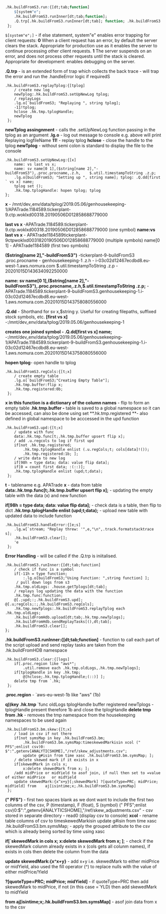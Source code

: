 ```q
.hk.buildFromS3.run:{[dt;tab;function] 
	$[system"e"; 
	.hk.buildFromS3.runInner[dt;tab;function]; 
	.Q.trp[.hk.buildFromS3.runInner[dt;tab]; function; .hk.buildFromS3.handleError]]; 
 };
```
`$[system"e";]` - if else statement, system"e" enables error trapping for client requests: 
**0** When a client request has an error, by default the server clears the stack. Appropriate for production use as it enables the server to continue processing other client requests. 
**1** The server suspends on an error, and does not process other requests until the stack is cleared. Appropriate for development: enables debugging on the server.

**.Q.trp** - is an extended form of trap which collects the back trace - will trap the error and run the .handleError logic if requiredS

```
.hk.buildFromS3.replayTplog:{[tplog] 
	/ create new log 
	newTplog:.hk.buildFromS3.setUpNewLog tplog;
	/ replayLogs 
	.lg.o[`buildFromS3; "Replaying ", string tplog]; 
	-11!tplog; 
	hclose .hk.tmp.tplogHandle; 
	newTplog 
 };
```

**newTplog assingnment** - calls the .setUpNewLog function passing in the tplog as an argument 
**.lg.o** - log out message to console e.g. above will print Replaying logfileName 
**11!** - replay tplog 
**hclose** - close the handle to the tplog 
**newTplog** - without semi colon is standard to display the file to the console

```
.hk.buildFromS3.setUpNewLog:{[x] 
	name: vs last vs x; 
	name: sv name[0 1],($string[name 2],"-buildFromS3"),.proc.procname,.z.h,	$.util.timestampToString .z.p; 
	.lg.o[buildFromS3; "Setting up ", string name]; tplog: .Q.dd[first ` vs x] name; 
	tplog set ();
	.hk.tmp.tplogHandle: hopen tplog; tplog 
};
```

**x** - /mnt/dev_env/data/tplog/2019.05.06/genhousekeeping-1/APATrade.1184589.tickerplant-9.ctp.woklxd00318.20190506D012858688779000

**last vs x** -APATrade.1184589.tickerplant-9.ctp.woklxd00318.20190506D012858688779000 (one symbol) 
**name:vs last vs x** - APATrade1184589tickerplant-9ctpwoklxd0031820190506D012858688779000 (multiple symbols) name[0 1] - APATrade1184589 (first two symbols)

**($string[name 2],"-buildFromS3")** -tickerplant-9-buildFromS3 .proc.procname - genhousekeeping-1 .z.h - i-03c02d12467ecdbd8.eu-west-1.aws.nomura.com $.util.timestampToString .z.p - 20201015D143634092250000

**name: sv name[0 1],($string[name 2],"-buildFromS3"),.proc.procname,.z.h,$.util.timestampToString .z.p;** - APATrade.1184589.tickerplant-9-buildFromS3.genhousekeeping-1.i-03c02d12467ecdbd8.eu-west-1.aws.nomura.com.20201015D143758080556000

**.Q.dd** - Shorthand for sv x,$string y. Useful for creating filepaths, suffixed stock symbols, etc. 
**[first vs x]** -:/mnt/dev_env/data/tplog/2019.05.06/genhousekeeping-1

**creates one joined symbol - .Q.dd[first vs x] name;** -:/mnt/dev_env/data/tplog/2019.05.06/genhousekeeping-1/APATrade.1184589.tickerplant-9-buildFromS3.genhousekeeping-1.i-03c02d12467ecdbd8.eu-west-1.aws.nomura.com.20201015D143758080556000

**hopen tplog**- open handle to tplog


```
.hk.buildFromS3.regCols:{[t;x] 
	/ create empty table 
	.lg.o[`buildFromS3;"Creating Empty Table"]; 
	.hk.tmp.buffer:flip x; 
	.hk.tmp.registered:0b; 
 };
```
**x in this function is a dictionary of the column names** - flip to form an empty table 
**.hk.tmp.buffer -** table is saved to a global namespace so it can be accessed, can also be done using set 
**.hk.tmp.registered **- also defined in global namespace to be acccessed in the upd function

```
.hk.buildFromS3.upd:{[t;x] 
	/ update with func 
	data:.hk.tmp.func[t;.hk.tmp.buffer upsert flip x]; 
	/ add .u.regcols to log if first upd 
	if[not .hk.tmp.registered; 
		.hk.tmp.tplogHandle enlist (.u.regCols;t; cols[data]!()); 
		.hk.tmp.registered:1b; ]; 
	/ write data to new log 
	if[98h = type data; data: value flip data]; 
	if[0 = count first data; :(::)]; 
	.hk.tmp.tplogHandle enlist (upd;t;data); 
 };
```


**t** - tablename e.g. APATrade
**x** - data from table 
**data:.hk.tmp.func[t;.hk.tmp.buffer upsert flip x];** - updating the empty table with the data (x) and new function

**if[98h = type data; data: value flip data];** - check data is a table, then flip to dict
**.hk.tmp.tplogHandle enlist (upd;t;data);** - upload new table with updated data to include function

```
.hk.buildFromS3.handleError:{[e;s] 
	.lg.w[`stream; "Replay threw: '",e,"\n",.track.formatstacktrace s]; 
	.hk.buildFromS3.clear[]; 
	'e 
 };
```
**Error Handling** - will be called if the .Q.trp is iniitalised.


```
.hk.buildFromS3.runInner:{[dt;tab;function] 
	/ check if func is a symbol 
	if[-11h = type function; 
		:.lg.o[buildFromS3;"Using Function: ",string function] ];
	 / pull down logs from s3 
	.hk.tmp.oldLogs: .house.getTplogs[dt;tab]; 
	/ replays log updating the data with the function 
	.hk.tmp.func:function; 
	@[.;upd;:;.hk.buildFromS3.upd]; @[.u;regCols;:;.hk.buildFromS3.regCols]; 
	.hk.tmp.newTplogs:.hk.buildFromS3.replayTplog each .hk.tmp.oldLogs; 
	.hk.buildFromHdb.upload[dt;tab;.hk.tmp.newTplogs]; 
	.hk.buildFromHdb.sendReplayTasks[(),dt;tab];
	.hk.buildFromS3.clear[];
};
```
**.hk.buildFromS3.runInner:{[dt;tab;function]** - function to call each part of the script
upload and send replay tasks are taken from the .hk.buildFromHDB namespace

```
.hk.buildFromS3.clear:{[logs] 
	if[.proc.region like "aws*"; 
		.util.remove each .hk.tmp.oldLogs,.hk.tmp.newTplogs]; 
	if[tplogHandle in key .hk.tmp; 
		@[hclose;.hk.tmp.tplogHandle;(::)] ]; 
	delete tmp from `.hk; 
 };
```
.**proc.region** - `aws-eu-west-1b like "aws" (1b)

**q))key .hk.tmp** 
`func oldLogs tplogHandle buffer registered newTplogs - tplogHandle present therefore 1b and close the tplogHandle 
**delete tmp from .hk** - removes the tmp namespace from the housekeeping namespaces to be used again


```
.hk.buildFromS3.bm.skew:{[t;x] 
	/ load in csv if not there 
	if[not symsMap in key .hk.buildFromS3.bm; 
		.hk.buildFromS3.bm.symsMap:timeskewedMarkisin xcol (" PFS";enlist csv)0: 		$":",getenv[ANALYTICSHOME],"/ref/skew_adjustments.csv"; 
		update g#isin from time xasc .hk.buildFromS3.bm.symsMap; ]; 
	/ delete skewed mark if it exists in x 
	if[skewedMark in cols x; 
		x:delete skewedMark from x; ]; 
	/add midPrice or midYield to asof join, if null then set to =value of either midPrice 	or midYield 
	update skewedMark:{x^x+y}[;skewedMark] ?[quoteType=PRC; midPrice; midYield] from 	aj[isintime;x;.hk.buildFromS3.bm.symsMap] 
 };
```

**(" PFS")** - first two spaces blank as we dont want to include the first two colunms of the csv, P (timestamp), F (float), S (symbol) 
(" PFS";enlist csv)0:$":",getenv[ANALYTICSHOME],"/ref/skew_adjustments.csv" - csv stored in separate directory - read0 (display csv to console) 
**xcol** - rename table columns of csv to timeskewedMarkisin 
update g#isin from time xasc .hk.buildFromS3.bm.symsMap; - apply the grouped attribute to the csv which is already being sorted by time using xasc

**if[`skewedMark in cols x; x:delete skewedMark from x; ]**; - check if the skewedMark colunm already exists in x (cols gets all colunm names), if exists in cols then delete the column from the data

**update skewedMark:{x^x+y}** - add x+y i.e. skewedMark to either midPrice or midYield, also used the fill operator (^) to replace nulls with the value of either midPrice/Yield

**?[quoteType=PRC; midPrice; midYield]** - if quoteType=PRC then add skewedMark to midPrice, if not (in this case =`YLD) then add skewedMark to midYield

**from aj[isintime;x;.hk.buildFromS3.bm.symsMap]** - asof join data from x to the csv

